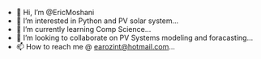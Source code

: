 - 👋 Hi, I’m @EricMoshani
- 👀 I’m interested in Python and PV solar system...
- 🌱 I’m currently learning Comp Science...
- 💞️ I’m looking to collaborate on PV Systems modeling and foracasting...
- 📫 How to reach me @ earozint@hotmail.com...

<!---
EricMoshani/EricMoshani is a ✨ special ✨ repository because its `README.md` (this file) appears on your GitHub profile.
You can click the Preview link to take a look at your changes.
--->
